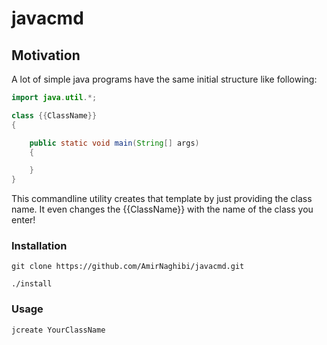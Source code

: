 # javacmd

## Motivation
A lot of simple java programs have the same initial structure like following: 

```Java
import java.util.*;

class {{ClassName}}
{

    public static void main(String[] args)
    {

    }
}
```
This commandline utility creates that template by just providing the class name. 
It even changes the {{ClassName}} with the name of the class you enter!



### Installation

`git clone https://github.com/AmirNaghibi/javacmd.git`

`./install`



### Usage
```Bash
jcreate YourClassName
```
